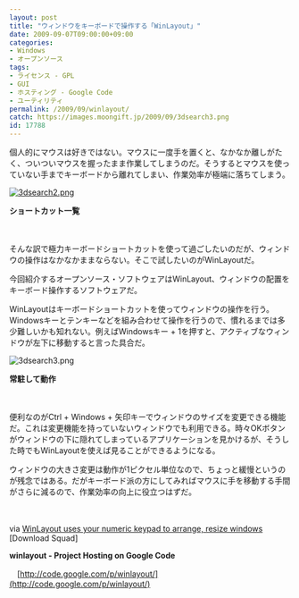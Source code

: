 ```yaml
---
layout: post
title: "ウィンドウをキーボードで操作する「WinLayout」"
date: 2009-09-07T09:00:00+09:00
categories:
- Windows
- オープンソース
tags: 
- ライセンス - GPL
- GUI
- ホスティング - Google Code
- ユーティリティ
permalink: /2009/09/winlayout/
catch: https://images.moongift.jp/2009/09/3dsearch3.png
id: 17788
---
```

個人的にマウスは好きではない。マウスに一度手を置くと、なかなか離しがたく、ついついマウスを握ったまま作業してしまうのだ。そうするとマウスを使っていない手までキーボードから離れてしまい、作業効率が極端に落ちてしまう。

  

[![3dsearch2.png](https://images.moongift.jp/2009/09/3dsearch2-tm.jpg)](https://images.moongift.jp/2009/09/3dsearch2.png)  
  
**ショートカット一覧**

  

　

  

そんな訳で極力キーボードショートカットを使って過ごしたいのだが、ウィンドウの操作はなかなかままならない。そこで試したいのがWinLayoutだ。

  

今回紹介するオープンソース・ソフトウェアはWinLayout、ウィンドウの配置をキーボード操作するソフトウェアだ。

  
  
<!--more-->

WinLayoutはキーボードショートカットを使ってウィンドウの操作を行う。Windowsキーとテンキーなどを組み合わせて操作を行うので、慣れるまでは多少難しいかも知れない。例えばWindowsキー + 1を押すと、アクティブなウィンドウが左下に移動すると言った具合だ。

  

![3dsearch3.png](https://images.moongift.jp/2009/09/3dsearch3.png)  
  
**常駐して動作**

  

　

  

便利なのがCtrl + Windows + 矢印キーでウィンドウのサイズを変更できる機能だ。これは変更機能を持っていないウィンドウでも利用できる。時々OKボタンがウィンドウの下に隠れてしまっているアプリケーションを見かけるが、そうした時でもWinLayoutを使えば見ることができるようになる。

  

ウィンドウの大きさ変更は動作が1ピクセル単位なので、ちょっと緩慢というのが残念ではある。だがキーボード派の方にしてみればマウスに手を移動する手間がさらに減るので、作業効率の向上に役立つはずだ。

  

　

  

via [WinLayout uses your numeric keypad to arrange, resize windows](http://www.downloadsquad.com/2009/09/02/winlayout-uses-your-numeric-keypad-to-arrange-resize-windows/) [Download Squad]

  

**winlayout - Project Hosting on Google Code**  
  
　[http://code.google.com/p/winlayout/](http://code.google.com/p/winlayout/)

  
